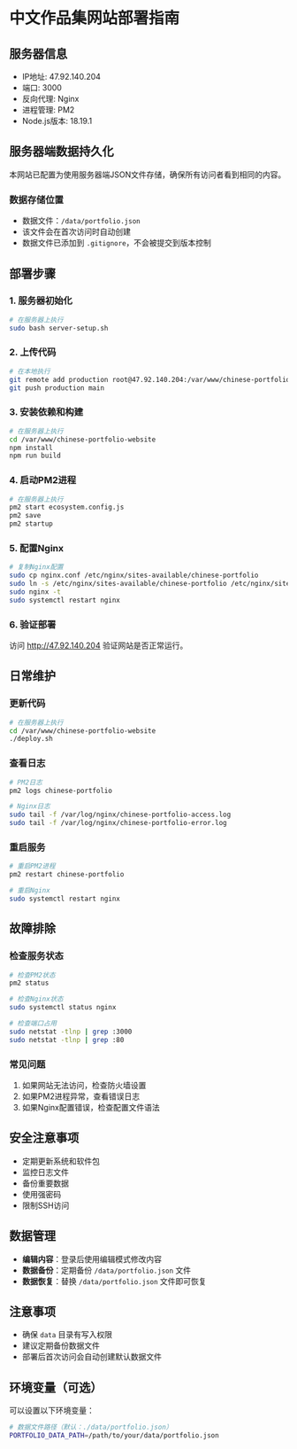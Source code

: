 # 中文作品集网站部署指南

## 服务器信息
- IP地址: 47.92.140.204
- 端口: 3000
- 反向代理: Nginx
- 进程管理: PM2
- Node.js版本: 18.19.1

## 服务器端数据持久化

本网站已配置为使用服务器端JSON文件存储，确保所有访问者看到相同的内容。

### 数据存储位置

- 数据文件：`/data/portfolio.json`
- 该文件会在首次访问时自动创建
- 数据文件已添加到 `.gitignore`，不会被提交到版本控制

## 部署步骤

### 1. 服务器初始化
```bash
# 在服务器上执行
sudo bash server-setup.sh
```

### 2. 上传代码
```bash
# 在本地执行
git remote add production root@47.92.140.204:/var/www/chinese-portfolio-website
git push production main
```

### 3. 安装依赖和构建
```bash
# 在服务器上执行
cd /var/www/chinese-portfolio-website
npm install
npm run build
```

### 4. 启动PM2进程
```bash
# 在服务器上执行
pm2 start ecosystem.config.js
pm2 save
pm2 startup
```

### 5. 配置Nginx
```bash
# 复制Nginx配置
sudo cp nginx.conf /etc/nginx/sites-available/chinese-portfolio
sudo ln -s /etc/nginx/sites-available/chinese-portfolio /etc/nginx/sites-enabled/
sudo nginx -t
sudo systemctl restart nginx
```

### 6. 验证部署
访问 http://47.92.140.204 验证网站是否正常运行。

## 日常维护

### 更新代码
```bash
# 在服务器上执行
cd /var/www/chinese-portfolio-website
./deploy.sh
```

### 查看日志
```bash
# PM2日志
pm2 logs chinese-portfolio

# Nginx日志
sudo tail -f /var/log/nginx/chinese-portfolio-access.log
sudo tail -f /var/log/nginx/chinese-portfolio-error.log
```

### 重启服务
```bash
# 重启PM2进程
pm2 restart chinese-portfolio

# 重启Nginx
sudo systemctl restart nginx
```

## 故障排除

### 检查服务状态
```bash
# 检查PM2状态
pm2 status

# 检查Nginx状态
sudo systemctl status nginx

# 检查端口占用
sudo netstat -tlnp | grep :3000
sudo netstat -tlnp | grep :80
```

### 常见问题
1. 如果网站无法访问，检查防火墙设置
2. 如果PM2进程异常，查看错误日志
3. 如果Nginx配置错误，检查配置文件语法

## 安全注意事项
- 定期更新系统和软件包
- 监控日志文件
- 备份重要数据
- 使用强密码
- 限制SSH访问

## 数据管理

- **编辑内容**：登录后使用编辑模式修改内容
- **数据备份**：定期备份 `/data/portfolio.json` 文件
- **数据恢复**：替换 `/data/portfolio.json` 文件即可恢复

## 注意事项

- 确保 `data` 目录有写入权限
- 建议定期备份数据文件
- 部署后首次访问会自动创建默认数据文件

## 环境变量（可选）

可以设置以下环境变量：

```bash
# 数据文件路径（默认：./data/portfolio.json）
PORTFOLIO_DATA_PATH=/path/to/your/data/portfolio.json
``` 